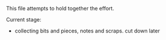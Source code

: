 This file attempts to hold together the effort.

Current stage:
  - collecting bits and pieces, notes and scraps. cut down later
